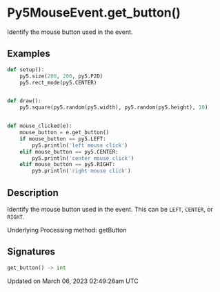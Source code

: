# Py5MouseEvent.get_button()

Identify the mouse button used in the event.

## Examples

<div class="example-table">

<div class="example-row"><div class="example-cell-image">

</div><div class="example-cell-code">

```python
def setup():
    py5.size(200, 200, py5.P2D)
    py5.rect_mode(py5.CENTER)


def draw():
    py5.square(py5.random(py5.width), py5.random(py5.height), 10)


def mouse_clicked(e):
    mouse_button = e.get_button()
    if mouse_button == py5.LEFT:
        py5.println('left mouse click')
    elif mouse_button == py5.CENTER:
        py5.println('center mouse click')
    elif mouse_button == py5.RIGHT:
        py5.println('right mouse click')
```

</div></div>

</div>

## Description

Identify the mouse button used in the event. This can be `LEFT`, `CENTER`, or `RIGHT`.

Underlying Processing method: getButton

## Signatures

```python
get_button() -> int
```

Updated on March 06, 2023 02:49:26am UTC
